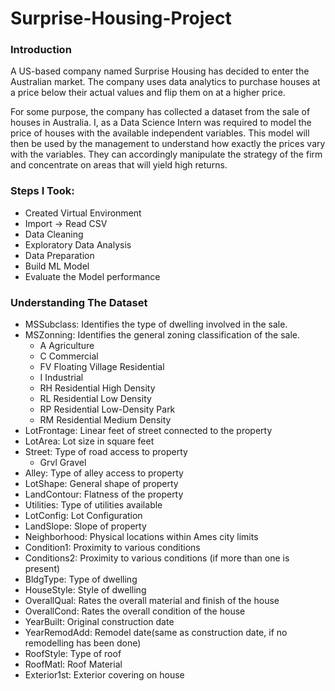 # Surprise-Housing-Project

### Introduction

A US-based company named Surprise Housing has decided to enter the Australian market. The company uses data analytics to purchase houses at a price below their actual values and flip them on at a higher price.

For some purpose, the company has collected a dataset from the sale of houses in Australia. I, as a Data Science Intern was required to model the price of houses with the available independent variables. This model will then be used by the management to understand how exactly the prices vary with the variables. They can accordingly manipulate the strategy of the firm and concentrate on areas that will yield high returns.

### Steps I Took:

- Created Virtual Environment
- Import -> Read CSV
- Data Cleaning
- Exploratory Data Analysis
- Data Preparation
- Build ML Model
- Evaluate the Model performance

### Understanding The Dataset

- MSSubclass: Identifies the type of dwelling involved in the sale.
- MSZonning: Identifies the general zoning classification of the sale.
  - A Agriculture
  - C Commercial
  - FV Floating Village Residential
  - I Industrial
  - RH Residential High Density
  - RL Residential Low Density
  - RP Residential Low-Density Park
  - RM Residential Medium Density
- LotFrontage: Linear feet of street connected to the property
- LotArea: Lot size in square feet
- Street: Type of road access to property
  - Grvl Gravel
- Alley: Type of alley access to property
- LotShape: General shape of property
- LandContour: Flatness of the property
- Utilities: Type of utilities available
- LotConfig: Lot Configuration
- LandSlope: Slope of property
- Neighborhood: Physical locations within Ames city limits
- Condition1: Proximity to various conditions
- Conditions2: Proximity to various conditions (if more than one is present)
- BldgType: Type of dwelling
- HouseStyle: Style of dwelling
- OverallQual: Rates the overall material and finish of the house
- OverallCond: Rates the overall condition of the house
- YearBuilt: Original construction date
- YearRemodAdd: Remodel date(same as construction date, if no remodelling has been done)
- RoofStyle: Type of roof
- RoofMatl: Roof Material
- Exterior1st: Exterior covering on house
  
